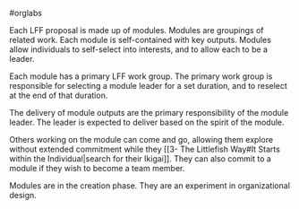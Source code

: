 #orglabs

Each LFF proposal is made up of modules. Modules are groupings of related work. Each module is self-contained with key outputs. Modules allow individuals to self-select into interests, and to allow each to be a leader. 

Each module has a primary LFF work group. The primary work group is responsible for selecting a module leader for a set duration, and to reselect at the end of that duration. 

The delivery of module outputs are the primary responsibility of the module leader. The leader is expected to deliver based on the spirit of the module. 

Others working on the module can come and go, allowing them explore without extended commitment while they [[3- The Littlefish Way#It Starts within the Individual|search for their Ikigai]]. They can also commit to a module if they wish to become a team member.

Modules are in the creation phase. They are an experiment in organizational design. 

